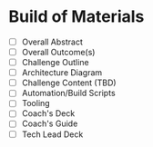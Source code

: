 # Build of Materials

- [ ] Overall Abstract
- [ ] Overall Outcome(s)
- [ ] Challenge Outline
- [ ] Architecture Diagram
- [ ] Challenge Content (TBD)
- [ ] Automation/Build Scripts
- [ ] Tooling
- [ ] Coach's Deck
- [ ] Coach's Guide
- [ ] Tech Lead Deck